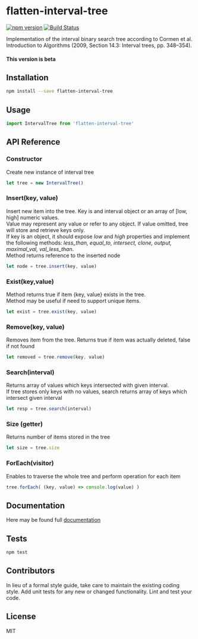 # flatten-interval-tree

[![npm version](https://badge.fury.io/js/flatten-interval-tree.svg)](https://badge.fury.io/js/flatten-interval-tree)
[![Build Status](https://travis-ci.org/alexbol99/flatten-js.svg?branch=master)](https://travis-ci.org/alexbol99/flatten-js)

Implementation of the interval binary search tree according to Cormen et al. Introduction to Algorithms (2009, Section 14.3: Interval trees, pp. 348–354).

#### This version is beta

## Installation
```bash
npm install --save flatten-interval-tree
```
## Usage
```javascript
import IntervalTree from 'flatten-interval-tree'
```

## API Reference

### Constructor
Create new instance of interval tree
```javascript
let tree = new IntervalTree()
```

### Insert(key, value)
Insert new item into the tree. Key is and interval object or an array of [low, high] numeric values. <br/>
Value may represent any value or refer to any object. If value omitted, tree will store and retrieve keys only. <br/>
If key is an object, it should expose <i>low</i> and <i>high</i> properties and implement the following methods:
<i>less_than, equal_to, intersect, clone, output, maximal_val, val_less_than</i>. <br/>
Method returns reference to the inserted node
```javascript
let node = tree.insert(key, value)
```

### Exist(key,value)
Method returns true if item {key, value} exists in the tree. <br/>
Method may be useful if need to support unique items.
```javascript
let exist = tree.exist(key, value)
```

### Remove(key, value)
Removes item from the tree. Returns true if item was actually deleted, false if not found
```javascript
let removed = tree.remove(key, value)
```

### Search(interval)
Returns array of values which keys intersected with given interval. <br/>
If tree stores only keys with no values, search returns array of keys which intersect given interval
```javascript
let resp = tree.search(interval)
```

### Size (getter)
Returns number of items stored in the tree
```javascript
let size = tree.size
```

### ForEach(visitor)
Enables to traverse the whole tree and perform operation for each item
```javascript
tree.forEach( (key, value) => console.log(value) )
```

## Documentation
Here may be found full [documentation](https://alexbol99.github.io/flatten-interval-tree/)

## Tests
```bash
npm test
```
## Contributors

In lieu of a formal style guide, take care to maintain the existing coding style. Add unit tests for any new or changed functionality. Lint and test your code.

## License

MIT


